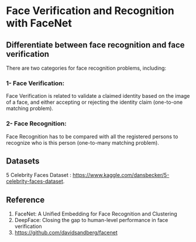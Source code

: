 # Face Verification and Recognition with FaceNet

## Differentiate between face recognition and face verification
There are two categories for face recognition problems, including:

### 1- Face Verification:
Face Verification is related to validate a claimed identity based on the image of a face, and either accepting or rejecting the identity claim (one-to-one matching problem).

### 2- Face Recognition: 
Face Recognition has to be compared with all the registered persons to recognize who is this person (one-to-many matching problem). 

## Datasets
5 Celebrity Faces Dataset : https://www.kaggle.com/dansbecker/5-celebrity-faces-dataset.

## Reference
1. FaceNet: A Unified Embedding for Face Recognition and Clustering
2. DeepFace: Closing the gap to human-level performance in face verification
3. https://github.com/davidsandberg/facenet

